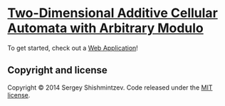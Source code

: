 ﻿# [Two-Dimensional Additive Cellular Automata with Arbitrary Modulo](http://x-or.github.io/tdacawam/)

To get started, check out a [Web Application](http://x-or.github.io/tdacawam/)!

## Copyright and license

Copyright © 2014 Sergey Shishmintzev. Code released under the [MIT license](LICENSE).
